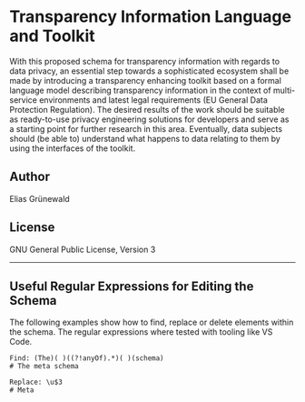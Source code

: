# Transparency Information Language and Toolkit

With this proposed schema for transparency information with regards to data privacy, an essential step towards a sophisticated ecosystem shall be made by introducing a transparency enhancing toolkit based on a formal language model describing transparency information in the context of multi-service environments and latest legal requirements (EU General Data Protection Regulation). The desired results of the work should be suitable as ready-to-use privacy engineering solutions for developers and serve as a starting point for further research in this area. Eventually, data subjects should (be able to) understand what happens to data relating to them by using the interfaces of the toolkit.

## Author
Elias Grünewald

## License
GNU General Public License, Version 3

---

## Useful Regular Expressions for Editing the Schema

The following examples show how to find, replace or delete elements within the schema. The regular expressions where tested with tooling like VS Code.

```
Find: (The)( )((?!anyOf).*)( )(schema)
# The meta schema

Replace: \u$3
# Meta
```
